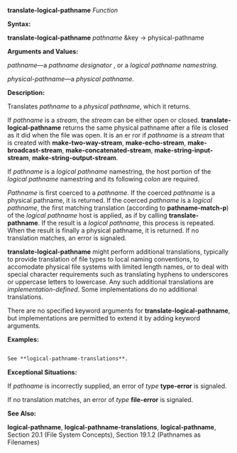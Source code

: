 **translate-logical-pathname** *Function* 



**Syntax:** 



**translate-logical-pathname** *pathname* &amp;key → physical-pathname 



**Arguments and Values:** 



*pathname*—a *pathname designator* , or a *logical pathname namestring*. 



*physical-pathname*—a *physical pathname*. 



**Description:** 



Translates *pathname* to a *physical pathname*, which it returns. 



If *pathname* is a *stream*, the *stream* can be either open or closed. **translate-logical-pathname** returns the same physical pathname after a file is closed as it did when the file was open. It is an er ror if *pathname* is a *stream* that is created with **make-two-way-stream**, **make-echo-stream**, **make-broadcast-stream**, **make-concatenated-stream**, **make-string-input-stream**, **make-string-output-stream**. 



If *pathname* is a *logical pathname* namestring, the host portion of the *logical pathname* namestring and its following *colon* are required. 



*Pathname* is first coerced to a *pathname*. If the coerced *pathname* is a physical pathname, it is returned. If the coerced *pathname* is a *logical pathname*, the first matching translation (according to **pathname-match-p**) of the *logical pathname* host is applied, as if by calling **translate-pathname**. If the result is a *logical pathname*, this process is repeated. When the result is finally a physical pathname, it is returned. If no translation matches, an error is signaled. 



**translate-logical-pathname** might perform additional translations, typically to provide translation of file types to local naming conventions, to accomodate physical file systems with limited length names, or to deal with special character requirements such as translating hyphens to underscores or uppercase letters to lowercase. Any such additional translations are *implementation-defined*. Some implementations do no additional translations. 



There are no specified keyword arguments for **translate-logical-pathname**, but implementations are permitted to extend it by adding keyword arguments. 



**Examples:**
```lisp

See **logical-pathname-translations**. 

```
**Exceptional Situations:** 



If *pathname* is incorrectly supplied, an error of *type* **type-error** is signaled. 



If no translation matches, an error of *type* **file-error** is signaled. 







 



 



**See Also:** 



**logical-pathname**, **logical-pathname-translations**, **logical-pathname**, Section 20.1 (File System Concepts), Section 19.1.2 (Pathnames as Filenames) 



